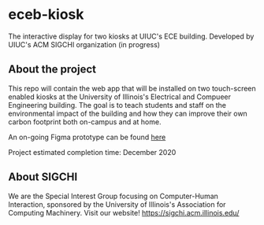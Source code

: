 # eceb-kiosk
The interactive display for two kiosks at UIUC's ECE building.  Developed by UIUC's ACM SIGCHI organization (in progress)

## About the project
This repo will contain the web app that will be installed on two touch-screen enabled kiosks at the University of Illinois's Electrical and Compueer Engineering building.  The goal is to teach students and staff on the environmental impact of the building and how they can improve their own carbon
footprint both on-campus and at home.

An on-going Figma prototype can be found [here](https://www.figma.com/file/RQzyJ7jlya5WCfaMxiasQd/ECEB-Kiosk-Prototype?node-id=0%3A1)

Project estimated completion time: December 2020

## About SIGCHI
We are the Special Interest Group focusing on Computer-Human Interaction, sponsored by the University of Illinois's Association for Computing Machinery.
Visit our website! https://sigchi.acm.illinois.edu/
